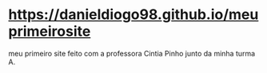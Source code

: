 # https://danieldiogo98.github.io/meuprimeirosite
meu primeiro  site feito com a professora Cintia Pinho junto da minha turma A.
